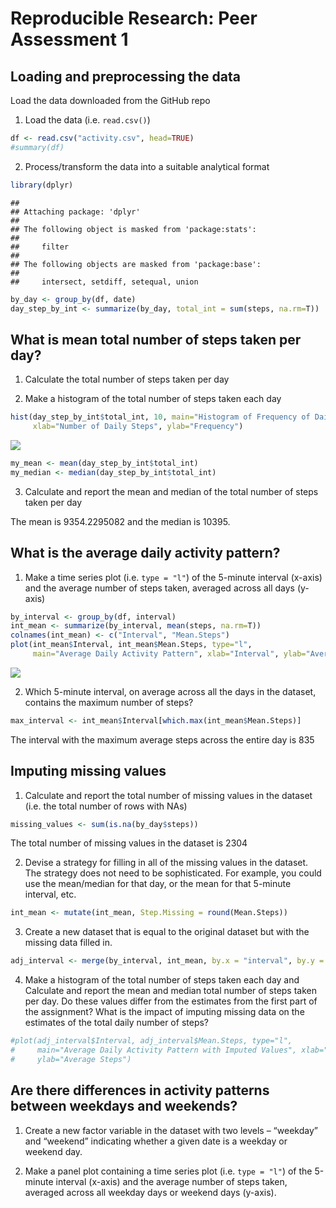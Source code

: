 # Reproducible Research: Peer Assessment 1


## Loading and preprocessing the data

Load the data downloaded from the GitHub repo

1. Load the data (i.e. `read.csv()`)

```r
df <- read.csv("activity.csv", head=TRUE)
#summary(df)
```

2. Process/transform the data into a suitable analytical format 

```r
library(dplyr)
```

```
## 
## Attaching package: 'dplyr'
## 
## The following object is masked from 'package:stats':
## 
##     filter
## 
## The following objects are masked from 'package:base':
## 
##     intersect, setdiff, setequal, union
```

```r
by_day <- group_by(df, date)
day_step_by_int <- summarize(by_day, total_int = sum(steps, na.rm=T))
```

## What is mean total number of steps taken per day?

1. Calculate the total number of steps taken per day 

2. Make a histogram of the total number of steps taken each day



```r
hist(day_step_by_int$total_int, 10, main="Histogram of Frequency of Daily Steps", 
     xlab="Number of Daily Steps", ylab="Frequency")
```

![](PA1_template_files/figure-html/unnamed-chunk-3-1.png) 

```r
my_mean <- mean(day_step_by_int$total_int)
my_median <- median(day_step_by_int$total_int)
```

3. Calculate and report the mean and median of the total number of steps taken 
per day

The mean is 9354.2295082 and the median is 10395.

## What is the average daily activity pattern?

1. Make a time series plot (i.e. `type = "l"`) of the 5-minute interval (x-axis) 
and the average number of steps taken, averaged across all days (y-axis)


```r
by_interval <- group_by(df, interval)
int_mean <- summarize(by_interval, mean(steps, na.rm=T))
colnames(int_mean) <- c("Interval", "Mean.Steps")
plot(int_mean$Interval, int_mean$Mean.Steps, type="l", 
     main="Average Daily Activity Pattern", xlab="Interval", ylab="Average Steps")
```

![](PA1_template_files/figure-html/unnamed-chunk-4-1.png) 

2. Which 5-minute interval, on average across all the days in the dataset, 
contains the maximum number of steps?


```r
max_interval <- int_mean$Interval[which.max(int_mean$Mean.Steps)]
```

The interval with the maximum average steps across the entire day is 835

## Imputing missing values

1. Calculate and report the total number of missing values in the dataset (i.e. 
the total number of rows with NAs)


```r
missing_values <- sum(is.na(by_day$steps))
```

The total number of missing values in the dataset is 2304

2. Devise a strategy for filling in all of the missing values in the dataset. The strategy does not need to be sophisticated. For example, you could use the mean/median for that day, or the mean for that 5-minute interval, etc.


```r
int_mean <- mutate(int_mean, Step.Missing = round(Mean.Steps))
```
3. Create a new dataset that is equal to the original dataset but with the missing data filled in.


```r
adj_interval <- merge(by_interval, int_mean, by.x = "interval", by.y = "Interval")
```
4. Make a histogram of the total number of steps taken each day and Calculate and report the mean and median total number of steps taken per day. Do these values differ from the estimates from the first part of the assignment? What is the impact of imputing missing data on the estimates of the total daily number of steps?


```r
#plot(adj_interval$Interval, adj_interval$Mean.Steps, type="l", 
#     main="Average Daily Activity Pattern with Imputed Values", xlab="Interval", 
#     ylab="Average Steps")
```

## Are there differences in activity patterns between weekdays and weekends?

1. Create a new factor variable in the dataset with two levels – “weekday” and “weekend” indicating whether a given date is a weekday or weekend day.

2. Make a panel plot containing a time series plot (i.e. `type = "l"`) of the 5-minute interval (x-axis) and the average number of steps taken, averaged across all weekday days or weekend days (y-axis). 


